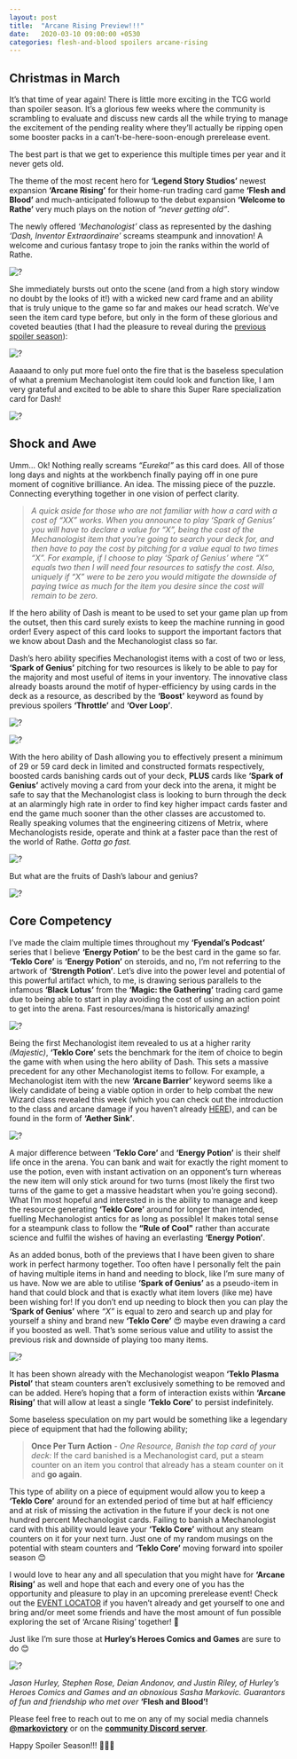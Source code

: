 ```yaml
---
layout: post
title:  "Arcane Rising Preview!!!"
date:   2020-03-10 09:00:00 +0530
categories: flesh-and-blood spoilers arcane-rising
---
```


Christmas in March
---

It’s that time of year again! There is little more exciting in the TCG world than spoiler season. It’s a glorious few weeks where the community is scrambling to evaluate and discuss new cards all the while trying to manage the excitement of the pending reality where they’ll actually be ripping open some booster packs in a can’t-be-here-soon-enough prerelease event.

The best part is that we get to experience this multiple times per year and it never gets old.

The theme of the most recent hero for **‘Legend Story Studios’** newest expansion **‘Arcane Rising’** for their home-run trading card game **‘Flesh and Blood’** and much-anticipated followup to the debut expansion **‘Welcome to Rathe’** very much plays on the notion of *“never getting old”*.

The newly offered *‘Mechanologist’* class as represented by the dashing *‘Dash, Inventor Extraordinaire’* screams steampunk and innovation! A welcome and curious fantasy trope to join the ranks within the world of Rathe.

![?](/assets/img/preview-arc/arc_001.png)

She immediately bursts out onto the scene (and from a high story window no doubt by the looks of it!) with a wicked new card frame and an ability that is truly unique to the game so far and makes our head scratch. We’ve seen the item card type before, but only in the form of these glorious and coveted beauties (that I had the pleasure to reveal during the [previous spoiler season][previous-spoiler]):

![?](/assets/img/preview-arc/potions.png)

Aaaaand to only put more fuel onto the fire that is the baseless speculation of what a premium Mechanologist item could look and function like, I am very grateful and excited to be able to share this Super Rare specialization card for Dash!

![?](/assets/img/preview-arc/arc_009.png)

Shock and Awe
---

Umm… Ok! Nothing really screams *“Eureka!”* as this card does. All of those long days and nights at the workbench finally paying off in one pure moment of cognitive brilliance. An idea. The missing piece of the puzzle. Connecting everything together in one vision of perfect clarity.

> *A quick aside for those who are not familiar with how a card with a cost of “XX” works. When you announce to play ‘Spark of Genius’ you will have to declare a value for “X”, being the cost of the Mechanologist item that you’re going to search your deck for, and then have to pay the cost by pitching for a value equal to two times “X”. For example, if I choose to play ‘Spark of Genius’ where “X” equals two then I will need four resources to satisfy the cost. Also, uniquely if “X” were to be zero you would mitigate the downside of paying twice as much for the item you desire since the cost will remain to be zero.*

If the hero ability of Dash is meant to be used to set your game plan up from the outset, then this card surely exists to keep the machine running in good order! Every aspect of this card looks to support the important factors that we know about Dash and the Mechanologist class so far.

Dash’s hero ability specifies Mechanologist items with a cost of two or less, **‘Spark of Genius’** pitching for two resources is likely to be able to pay for the majority and most useful of items in your inventory. The innovative class already boasts around the motif of hyper-efficiency by using cards in the deck as a resource, as described by the **‘Boost’** keyword as found by previous spoilers **‘Throttle’** and **‘Over Loop’**.

![?](/assets/img/preview-arc/arc_24.png)

![?](/assets/img/preview-arc/arc_021.png)

With the hero ability of Dash allowing you to effectively present a minimum of 29 or 59 card deck in limited and constructed formats respectively, boosted cards banishing cards out of your deck, **PLUS** cards like **‘Spark of Genius’** actively moving a card from your deck into the arena, it might be safe to say that the Mechanologist class is looking to burn through the deck at an alarmingly high rate in order to find key higher impact cards faster and end the game much sooner than the other classes are accustomed to. Really speaking volumes that the engineering citizens of Metrix, where Mechanologists reside, operate and think at a faster pace than the rest of the world of Rathe. *Gotta go fast.*

![?](/assets/img/preview-arc/metrix.jpg)

But what are the fruits of Dash’s labour and genius?

![?](/assets/img/preview-arc/arc_007.png)

Core Competency
---

I’ve made the claim multiple times throughout my **‘Fyendal’s Podcast’** series that I believe **‘Energy Potion’** to be the best card in the game so far. **‘Teklo Core’** is **‘Energy Potion’** on steroids, and no, I’m not referring to the artwork of **‘Strength Potion’**. Let’s dive into the power level and potential of this powerful artifact which, to me, is drawing serious parallels to the infamous **‘Black Lotus’** from the **‘Magic: the Gathering’** trading card game due to being able to start in play avoiding the cost of using an action point to get into the arena. Fast resources/mana is historically amazing!

![?](/assets/img/preview-arc/black_lotus.jpg)

Being the first Mechanologist item revealed to us at a higher rarity *(Majestic)*, **‘Teklo Core’** sets the benchmark for the item of choice to begin the game with when using the hero ability of Dash. This sets a massive precedent for any other Mechanologist items to follow. For example, a Mechanologist item with the new **‘Arcane Barrier’** keyword seems like a likely candidate of being a viable option in order to help combat the new Wizard class revealed this week (which you can check out the introduction to the class and arcane damage if you haven’t already [HERE][mechanologist-primer]), and can be found in the form of **‘Aether Sink’**.

![?](/assets/img/preview-arc/arc_17.png)

A major difference between **‘Teklo Core’** and **‘Energy Potion’** is their shelf life once in the arena. You can bank and wait for exactly the right moment to use the potion, even with instant activation on an opponent’s turn whereas the new item will only stick around for two turns (most likely the first two turns of the game to get a massive headstart when you’re going second). What I’m most hopeful and interested in is the ability to manage and keep the resource generating **‘Teklo Core’** around for longer than intended, fuelling Mechanologist antics for as long as possible! It makes total sense for a steampunk class to follow the **“Rule of Cool"** rather than accurate science and fulfil the wishes of having an everlasting **‘Energy Potion’**.

As an added bonus, both of the previews that I have been given to share work in perfect harmony together. Too often have I personally felt the pain of having multiple items in hand and needing to block, like I’m sure many of us have. Now we are able to utilise **‘Spark of Genius’** as a pseudo-item in hand that could block and that is exactly what item lovers (like me) have been wishing for! If you don’t end up needing to block then you can play the **‘Spark of Genius’** where *“X”* is equal to zero and search up and play for yourself a shiny and brand new **‘Teklo Core’** 😍 maybe even drawing a card if you boosted as well. That’s some serious value and utility to assist the previous risk and downside of playing too many items.

![?](/assets/img/preview-arc/arc_003.png)

It has been shown already with the Mechanologist weapon **‘Teklo Plasma Pistol’** that steam counters aren’t exclusively something to be removed and can be added. Here’s hoping that a form of interaction exists within **‘Arcane Rising’** that will allow at least a single **‘Teklo Core’** to persist indefinitely.

Some baseless speculation on my part would be something like a legendary piece of equipment that had the following ability;

> **Once Per Turn Action** - *One Resource, Banish the top card of your deck:* If the card banished is a Mechanologist card, put a steam counter on an item you control that already has a steam counter on it and **go again**.

This type of ability on a piece of equipment would allow you to keep a **‘Teklo Core’** around for an extended period of time but at half efficiency and at risk of missing the activation in the future if your deck is not one hundred percent Mechanologist cards. Failing to banish a Mechanologist card with this ability would leave your **‘Teklo Core’** without any steam counters on it for your next turn. Just one of my random musings on the potential with steam counters and **‘Teklo Core’** moving forward into spoiler season 😊

I would love to hear any and all speculation that you might have for **‘Arcane Rising’** as well and hope that each and every one of you has the opportunity and pleasure to play in an upcoming prerelease event! Check out the [EVENT LOCATOR][event-locator] if you haven’t already and get yourself to one and bring and/or meet some friends and have the most amount of fun possible exploring the set of ‘Arcane Rising’ together! 😬 

Just like I’m sure those at **Hurley’s Heroes Comics and Games** are sure to do 😊

![?](/assets/img/preview-arc/friends.jpg)

*Jason Hurley, Stephen Rose, Deian Andonov, and Justin Riley, of Hurley’s Heroes Comics and Games and an obnoxious Sasha Markovic. Guarantors of fun and friendship who met over*  **‘Flesh and Blood’!**

Please feel free to reach out to me on any of my social media channels **[@markovictory][twitter]** or on the **[community Discord server][discord]**.

Happy Spoiler Season!!! 🎉🎉🎉


[previous-spoiler]: https://markovictory.com/flesh-and-blood/spoilers/welcome-to-rathe/2019/09/29/welcome-to-rathe-preview.html
[mechanologist-primer]: https://fabtcg.com/articles/master-arcane/
[event-locator]: https://fabtcg.com/locator/?format=&type=1&query=&mode=event
[twitter]: https://twitter.com/markovictory
[discord]: https://discord.gg/rcDPDcJ